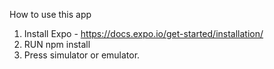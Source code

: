 
How to use this app

1. Install Expo - https://docs.expo.io/get-started/installation/
2. RUN npm install
3. Press simulator or emulator.